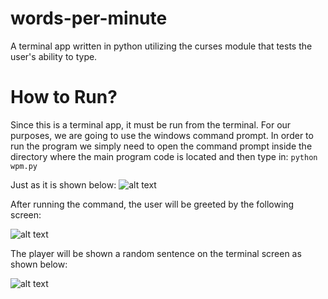 # words-per-minute
A terminal app written in python utilizing the curses module that tests the user's ability to type. 

# How to Run?

Since this is a terminal app, it must be run from the terminal. For our purposes, we are going to use the windows command prompt. 
In order to run the program we simply need to open the command prompt inside the directory where the main program code is located and then type in:
```python wpm.py```

Just as it is shown below:
![alt text](screenshots/command.png "Command")


After running the command, the user will be greeted by the following screen:

![alt text](screenshots/greeting.png "greeting")





The player will be shown a random sentence on the terminal screen as shown below:

![alt text](screenshots/demo.png "Demo")

